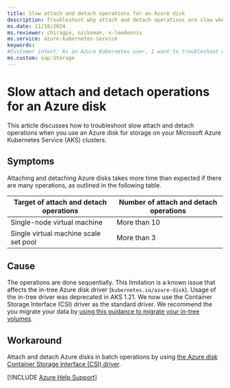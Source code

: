 ```yaml
---
title: Slow attach and detach operations for an Azure disk
description: Troubleshoot why attach and detach operations are slow when you use an Azure disk for storage on your Azure Kubernetes Service (AKS) clusters.
ms.date: 11/18/2024
ms.reviewer: chiragpa, nickoman, v-leedennis
ms.service: azure-kubernetes-service
keywords:
#Customer intent: As an Azure Kubernetes user, I want to troubleshoot why attach and detach operations are slow so that I can successfully use an Azure disk for storage on my Azure Kubernetes Service (AKS) clusters.
ms.custom: sap:Storage
---
```

# Slow attach and detach operations for an Azure disk

This article discusses how to troubleshoot slow attach and detach operations when you use an Azure disk for storage on your Microsoft Azure Kubernetes Service (AKS) clusters.

## Symptoms

Attaching and detaching Azure disks takes more time than expected if there are many operations, as outlined in the following table.

| Target of attach and detach operations | Number of attach and detach operations |
|----------------------------------------|----------------------------------------|
| Single-node virtual machine            | More than 10                           |
| Single virtual machine scale set pool  | More than 3                            |

## Cause

The operations are done sequentially. This limitation is a known issue that affects the in-tree Azure disk driver (`kubernetes.io/azure-disk`). Usage of the in-tree driver was deprecated in AKS 1.21. We now use the Container Storage Interface (CSI) driver as the standard driver. We recommend the you migrate your data by [using this guidance to migrate your in-tree volumes](https://github.com/MicrosoftDocs/azure-aks-docs/blob/main/articles/aks/csi-migrate-in-tree-volumes.md).

## Workaround

Attach and detach Azure disks in batch operations by using [the Azure disk Container Storage Interface (CSI) driver](/azure/aks/azure-disk-csi).

[!INCLUDE [Azure Help Support](../../../includes/azure-help-support.md)]
